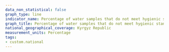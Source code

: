 ```yaml
---
data_non_statistical: false
graph_type: line
indicator_name: Percentage of water samples that do not meet hygienic standards for sanitary-chemical and microbiological indicators
graph_title: Percentage of water samples that do not meet hygienic standards for sanitary-chemical and microbiological indicators
national_geographical_coverage: Kyrgyz Republic
measurement_units: Percentage
tags:
- custom.national
---
```

